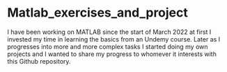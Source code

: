 # Matlab_exercises_and_project
I have been working on MATLAB since the start of March 2022 at first I invested my time in learning the basics from an Undemy course. Later as I progresses into more and more complex tasks I started doing my own projects and I wanted to share my progress to whomever it interests with this Github repository.
